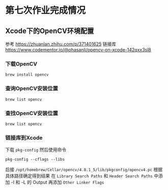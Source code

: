 #  第七次作业完成情况

## Xcode下的OpenCV环境配置
参考 https://zhuanlan.zhihu.com/p/371401625
链接库 https://www.codementor.io/@ohasanli/opencv-on-xcode-142qxx3sl8
### 下载OpenCV
```
brew install opencv
```
### 查询OpenCV安装位置
```
brew list opencv
```
### 查找OpenCV安装位置
```
brew list opencv
```
### 链接库到Xcode
下载 `pkg-config` 然后使用命令
```
pkg-config --cflags --libs
```
后接 `/opt/homebrew/Cellar/opencv/4.8.1_5/lib/pkgconfig/opencv4.pc` 根据具体路径确定得到结果
在 `Library Search Paths` 和 `Header Search Paths` 中添加 -I 和 -L 的 Output
再添加 `Other Linker Flags`


